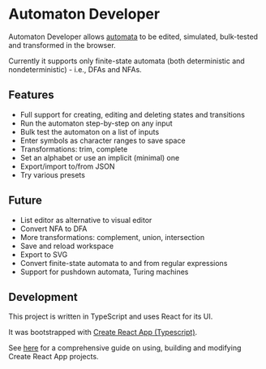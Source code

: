 # Automaton Developer

Automaton Developer allows [automata](https://en.wikipedia.org/wiki/Automata_theory) to be edited, simulated, bulk-tested and transformed in the browser.

Currently it supports only finite-state automata (both deterministic and nondeterministic) - i.e., DFAs and NFAs.

## Features

- Full support for creating, editing and deleting states and transitions
- Run the automaton step-by-step on any input
- Bulk test the automaton on a list of inputs
- Enter symbols as character ranges to save space
- Transformations: trim, complete
- Set an alphabet or use an implicit (minimal) one
- Export/import to/from JSON
- Try various presets

## Future

- List editor as alternative to visual editor
- Convert NFA to DFA
- More transformations: complement, union, intersection
- Save and reload workspace
- Export to SVG
- Convert finite-state automata to and from regular expressions
- Support for pushdown automata, Turing machines

## Development

This project is written in TypeScript and uses React for its UI.

It was bootstrapped with [Create React App (Typescript)](https://github.com/wmonk/create-react-app-typescript).

See [here](https://github.com/facebookincubator/create-react-app/blob/master/packages/react-scripts/template/README.md) for a comprehensive guide on using, building and modifying Create React App projects.
